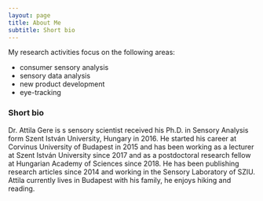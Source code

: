 ```yaml
---
layout: page
title: About Me
subtitle: Short bio
---
```


My research activities focus on the following areas:

- consumer sensory analysis
- sensory data analysis 
- new product development
- eye-tracking


### Short bio

Dr. Attila Gere is s sensory scientist received his Ph.D. in Sensory Analysis form Szent István University,
Hungary in 2016. He started his career at Corvinus University of Budapest in 2015 and has been working as 
a lecturer at Szent István University since 2017 and as a postdoctoral research fellow at Hungarian Academy 
of Sciences since 2018. He has been publishing research articles since 2014 and working in the Sensory 
Laboratory of SZIU. Attila currently lives in Budapest with his family, he enjoys hiking and reading.